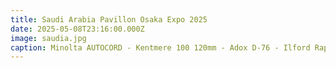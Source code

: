 ```yaml
---
title: Saudi Arabia Pavillon Osaka Expo 2025 
date: 2025-05-08T23:16:00.000Z
image: saudia.jpg
caption: Minolta AUTOCORD - Kentmere 100 120mm - Adox D-76 - Ilford Rapid Fixer - Osaka 2025
---
```

